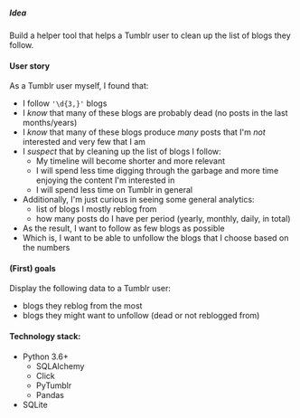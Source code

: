 ##### Idea
Build a helper tool that helps a Tumblr user to clean up the list of blogs they follow.

#### User story
As a Tumblr user myself, I found that:
- I follow `'\d{3,}'` blogs
- I _know_ that many of these blogs are probably dead (no posts in the last months/years)
- I _know_ that many of these blogs produce _many_ posts that I'm _not_ interested and very few that I am
- I _suspect_ that by cleaning up the list of blogs I follow:
    - My timeline will become shorter and more relevant
    - I will spend less time digging through the garbage and more time enjoying the content I'm interested in
    - I will spend less time on Tumblr in general
- Additionally, I'm just curious in seeing some general analytics:
    - list of blogs I mostly reblog from
    - how many posts do I have per period (yearly, monthly, daily, in total)
- As the result, I want to follow as few blogs as possible
- Which is, I want to be able to unfollow the blogs that I choose based on the numbers

#### (First) goals
Display the following data to a Tumblr user:
- blogs they reblog from the most
- blogs they might want to unfollow (dead or not reblogged from)

#### Technology stack:
- Python 3.6+
    - SQLAlchemy
    - Click
    - PyTumblr
    - Pandas
- SQLite
